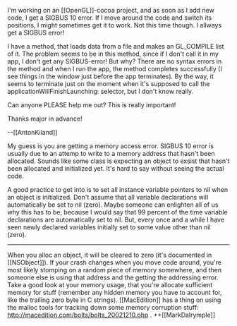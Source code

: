 I'm working on an [[OpenGL]]-cocoa project, and as soon as I add new code, I get a SIGBUS 10 error. If I move around the code and switch its positions, I might sometimes get it to work. Not this time though.  I allways get a SIGBUS error!

I have a method, that loads data from a file and makes an GL_COMPILE list of it. The problem seems to be in this method, since if I don't call it in my app, I don't get any SIGBUS-error!  But why? There are no syntax errors in the method and when I run the app, the method completes successfully (I see things in the window just before the app terminates).  By the way, it seems to terminate just on the moment when it's supposed to call the applicationWillFinishLaunching: selector, but I don't know really.

Can anyone PLEASE help me out?  This is really important!



Thanks major in advance!

--[[AntonKiland]]

My guess is you are getting a memory access error. SIGBUS 10 error is usually due to an attemp to write to a memory address that hasn't been allocated. Sounds like some class is expecting an object to exsist that hasn't been allocated and initialized yet. It's hard to say without seeing the actual code. 

A good practice to get into is to set all instance variable pointers to nil when an object is initialized. Don't assume that all variable declarations will automatically be set to nil (zero). Maybe someone can enlighten all of us why this has to be, because I would say that 99 percent of the time variable declarations are automatically set to nil. But, every once and a while I have seen newly declared variables initially set to some value other than nil (zero). 

----

When you alloc an object, it will be cleared to zero (it's documented in [[NSObject]]).  If your crash changes when you move code around, you're most likely stomping on a random piece of memory somewhere, and then someone else is using that address and the getting the addressing error. Take a good look at your memory usage, that you're allocate sufficient memory for stuff (remember any hidden memory you have to account for, like the trailing zero byte in C strings).  [[MacEdition]] has a thing on using the malloc tools for tracking down some memory corruption stuff: http://macedition.com/bolts/bolts_20021210.php . ++[[MarkDalrymple]]